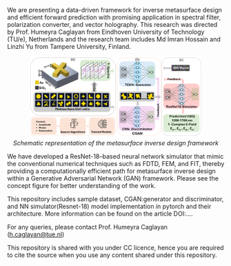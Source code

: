 We are presenting a data-driven framework for inverse metasurface design and efficient forward prediction with promising application in spectral filter, polarization converter, and vector holography. This research was directed by Prof. Humeyra Caglayan from Eindhoven University of Technology (TU/e), Netherlands and the research team includes Md Imran Hossain and Linzhi Yu from Tampere University, Finland.
<p align="center">
  <img src="Concept_Figure.png" alt="Inverse Design" width="400"/>
  <br/>
  <em>Schematic representation of the metasurface inverse design framework</em>
</p>
We have developed a ResNet-18–based neural network simulator that mimic the conventional numerical techniques such as FDTD, FEM, and FIT, thereby providing a computationally efficient path for metasurface inverse design within a Generative Adversarial Network (GAN) framework. Please see the concept figure for better understanding of the work.

This repository includes sample dataset, CGAN:generator and discriminator, and NN simulator(Resnet-18) model implementation in pytorch and their architecture. More information can be found on the article DOI:....

For any queries, please contact Prof. Humeyra Caglayan (h.caglayan@tue.nl)


This repository is shared with you under CC licence, hence you are required to cite the source when you use any content shared under this repository.  
